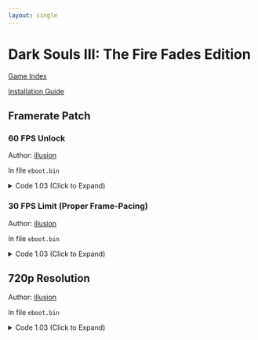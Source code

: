 ```yaml
---
layout: single
---
```


# Dark Souls III: The Fire Fades Edition

[Game Index](/patch/#ps4)

[Installation Guide](https://illusion0001.github.io/install-instructions/)

## Framerate Patch

### 60 FPS Unlock

Author: [illusion](https://twitter.com/illusion0002)

In file `eboot.bin`

<details>
<summary>Code 1.03 (Click to Expand)</summary>

{% highlight yml %}
- game: "Dark Souls III: The Fire Fades Edition"
  app_ver: "01.03"
  patch_ver: "1.0"
  name: "60 FPS Unlock"
  author: "illusion"
  note: "\nOnly useful for base console.\nYou must apply FPS Unlock patch to take effect on Base Console.\nPro owners do not need this patch."
  arch: generic_orbis
  enabled: False # Todo: move this to a separate file
  patch_list:
        # VFR
        - [ bytes, 0x180805D, "EB 0E" ]
        # Fliprate
        - [ bytes, 0x18081D6, "EB 0E" ]
{% endhighlight %}

</details>

### 30 FPS Limit (Proper Frame-Pacing)

Author: [illusion](https://twitter.com/illusion0002)

In file `eboot.bin`

<details>
<summary>Code 1.03 (Click to Expand)</summary>

{% highlight yml %}
- game: "Dark Souls III: The Fire Fades Edition"
  app_ver: "01.03"
  patch_ver: "1.0"
  name: "30 FPS Limit (Proper Frame-Pacing)"
  author: "illusion"
  note:
  arch: generic_orbis
  enabled: False # Todo: move this to a separate file
  patch_list:
        # Fliprate
        - [ bytes, 0x18081D6, "EB 0E" ]
        # sceVideoOutSetFlipRate 0x1
        - [ bytes, 0x21180C3, "BE 01 00 00 00 EB 03" ]
{% endhighlight %}

</details>

## 720p Resolution

Author: [illusion](https://twitter.com/illusion0002)

In file `eboot.bin`

<details>
<summary>Code 1.03 (Click to Expand)</summary>

{% highlight none %}
# Replace all 3 occurrences.

80 07 00 00 38 04 00 00

00 05 00 00 D0 02 00 00
{% endhighlight %}

</details>
